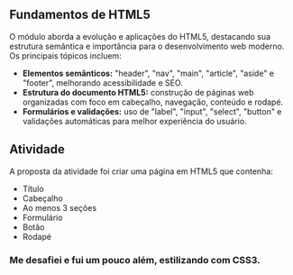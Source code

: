 ## Fundamentos de HTML5

O módulo aborda a evolução e aplicações do HTML5, destacando sua estrutura semântica e importância para o desenvolvimento web moderno. 
Os principais tópicos incluem:
- **Elementos semânticos:** "header", "nav", "main", "article", "aside" e "footer", melhorando acessibilidade e SEO.
- **Estrutura do documento HTML5:** construção de páginas web organizadas com foco em cabeçalho, navegação, conteúdo e rodapé.
- **Formulários e validações:** uso de "label", "input", "select", "button" e validações automáticas para melhor experiência do usuário.

## Atividade

A proposta da atividade foi criar uma página em HTML5 que contenha:
- Título
- Cabeçalho
- Ao menos 3 seções
- Formulário
- Botão
- Rodapé

### Me desafiei e fui um pouco além, estilizando com CSS3.
